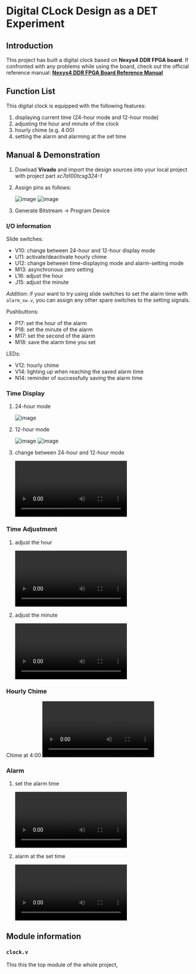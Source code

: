 # Digital CLock Design as a DET Experiment

## Introduction

This project has built a digital clock based on **Nexys4 DDR FPGA board**. If confronted with any problems while using the board, check out the official reference manual:
[**Nexys4 DDR FPGA Board Reference Manual**](https://digilent.com/reference/_media/nexys4-ddr:nexys4ddr_rm.pdf)

## Function List

This digital clock is equipped with the following features:

1. displaying current time (24-hour mode and 12-hour mode)
2. adjusting the hour and minute of the clock
3. hourly chime (e.g. 4:00)
4. setting the alarm and alarming at the set time

## Manual & Demonstration

1. Dowload **Vivado** and import the design sources into your local project with project part *xc7a100tcsg324-1*
2. Assign pins as follows:

    ![image](public/image/pins_1.png)
    ![image](public/image/pins_2.png)

3. Generate Bitstream -> Program Device

### I/O information

Slide switches:

* V10: change between 24-hour and 12-hour display mode
* U11: activate/deactivate hourly chime
* U12: change between time-displaying mode and alarm-setting mode
* M13: asynchronous zero setting
* L16: adjust the hour
* J15: adjust the minute

*Addition*: if your want to try using slide switches to set the alarm time with `alarm_sw.v`, you can assign any other spare switches to the setting signals.

Pushbuttons:

* P17: set the hour of the alarm
* P18: set the minute of the alarm
* M17: set the second of the alarm
* M18: save the alarm time you set

LEDs:

* V12: hourly chime
* V14: lighting up when reaching the saved alarm time
* N14: reminder of successfully saving the alarm time

### Time Display

1. 24-hour mode

    ![image](public/image/td3.jpg)

2. 12-hour mode

    ![image](public/image/td1.jpg)
    ![image](public/image/td2.jpg)

3. change between 24-hour and 12-hour mode

    <video>
        <source src="public/video/td.mp4" type="video/mp4" autoplay="true">
    <video\>

### Time Adjustment

1. adjust the hour

    <video>
        <source src="public/video/ad1.mp4" type="video/mp4" autoplay="true">
    <video\>
2. adjust the minute

    <video>
        <source src="public/video/ad2.mp4" type="video/mp4" autoplay="true">
    <video\>

### Hourly Chime

Chime at 4:00
    <video>
            <source src="public/video/hc.mp4" type="video/mp4" autoplay="true">
    <video\>

### Alarm

1. set the alarm time

    <video>
        <source src="public/video/al1.mp4" type="video/mp4" autoplay="true">
    <video\>

2. alarm at the set time

    <video>
        <source src="public/video/al2.mp4" type="video/mp4" autoplay="true">
    <video\>

## Module information

### `clock.v`

This this the top module of the whole project,
